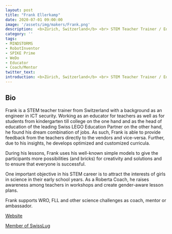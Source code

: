 ```yaml
---
layout: post
title: "Frank Ellerkamp"
date: 2020-07-01 09:00:00
image: '/assets/img/makers/Frank.png'
description:  <b>Zürich, Switzerland</b> <br> STEM Teacher Trainer / Educator
category: ''
tags:
- MINDSTORMS
- RobotInventor
- SPIKE Prime
- WeDo
- Educator
- Coach/Mentor
twitter_text:
introduction: <b>Zürich, Switzerland</b> <br> STEM Teacher Trainer / Educator
---
```




## Bio

Frank is a STEM teacher trainer from Switzerland with a background as an engineer in ICT security. Working as an educator for teachers as well as for students from kindergarten till college on the one hand and as the head of education of the leading Swiss LEGO Education Partner on the other hand, he found his dream combination of jobs. As such, Frank is able to provide feedback from the teachers directly to the vendors and vice-versa. Further, due to his insights, he develops optimized and customized curricula.

During his lessons, Frank uses his well-known simple models to give the participants more possibilities (and bricks) for creativity and solutions and to ensure that everyone is successful. 

One important objective in his STEM career is to attract the interests of girls in science in their early school years. As a Roberta Coach, he raises awareness among teachers in workshops and create gender-aware lesson plans.

Frank supports WRO, FLL and other science challenges as coach, mentor or ambassador.




[Website](https://www.phobricks.ch/ressourcen)

[Member of SwissLug](https://www.swisslug.ch)